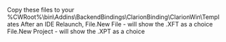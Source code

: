 Copy these files to your %CWRoot%\bin\Addins\BackendBindings\ClarionBinding\ClarionWin\Templates
After an IDE Relaunch, 
   File.New File    - will show the .XFT as a choice
   File.New Project - will show the .XPT as a choice
   
   
